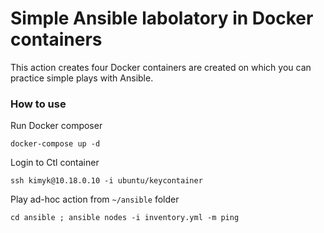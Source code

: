 # Simple Ansible labolatory in Docker containers  
This action creates four Docker containers are created on which you can practice simple plays with Ansible.

### How to use
Run Docker composer
```
docker-compose up -d
```

Login to Ctl container
```
ssh kimyk@10.18.0.10 -i ubuntu/keycontainer
```

Play ad-hoc action from `~/ansible` folder
```
cd ansible ; ansible nodes -i inventory.yml -m ping
```
### 
